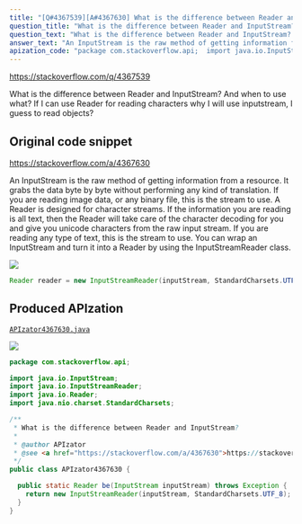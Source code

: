 ```yaml
---
title: "[Q#4367539][A#4367630] What is the difference between Reader and InputStream?"
question_title: "What is the difference between Reader and InputStream?"
question_text: "What is the difference between Reader and InputStream? And when to use what? If I can use Reader for reading characters why I will use inputstream, I guess to read objects?"
answer_text: "An InputStream is the raw method of getting information from a resource.  It grabs the data byte by byte without performing any kind of translation.  If you are reading image data, or any binary file, this is the stream to use. A Reader is designed for character streams.  If the information you are reading is all text, then the Reader will take care of the character decoding for you and give you unicode characters from the raw input stream.  If you are reading any type of text, this is the stream to use. You can wrap an InputStream and turn it into a Reader by using the InputStreamReader class."
apization_code: "package com.stackoverflow.api;  import java.io.InputStream; import java.io.InputStreamReader; import java.io.Reader; import java.nio.charset.StandardCharsets;  /**  * What is the difference between Reader and InputStream?  *  * @author APIzator  * @see <a href=\"https://stackoverflow.com/a/4367630\">https://stackoverflow.com/a/4367630</a>  */ public class APIzator4367630 {    public static Reader be(InputStream inputStream) throws Exception {     return new InputStreamReader(inputStream, StandardCharsets.UTF_8);   } }"
---
```


https://stackoverflow.com/q/4367539

What is the difference between Reader and InputStream?
And when to use what?
If I can use Reader for reading characters why I will use inputstream, I guess to read objects?



## Original code snippet

https://stackoverflow.com/a/4367630

An InputStream is the raw method of getting information from a resource.  It grabs the data byte by byte without performing any kind of translation.  If you are reading image data, or any binary file, this is the stream to use.
A Reader is designed for character streams.  If the information you are reading is all text, then the Reader will take care of the character decoding for you and give you unicode characters from the raw input stream.  If you are reading any type of text, this is the stream to use.
You can wrap an InputStream and turn it into a Reader by using the InputStreamReader class.

<div class="code-logo"><img src="/stackoverflow.png" /></div>

```java
Reader reader = new InputStreamReader(inputStream, StandardCharsets.UTF_8);
```

## Produced APIzation

[`APIzator4367630.java`](https://github.com/pasqualesalza/apization/raw/main/data/search/APIzator4367630.java)

<div class="code-logo"><img src="/apizator.png" /></div>

```java
package com.stackoverflow.api;

import java.io.InputStream;
import java.io.InputStreamReader;
import java.io.Reader;
import java.nio.charset.StandardCharsets;

/**
 * What is the difference between Reader and InputStream?
 *
 * @author APIzator
 * @see <a href="https://stackoverflow.com/a/4367630">https://stackoverflow.com/a/4367630</a>
 */
public class APIzator4367630 {

  public static Reader be(InputStream inputStream) throws Exception {
    return new InputStreamReader(inputStream, StandardCharsets.UTF_8);
  }
}

```